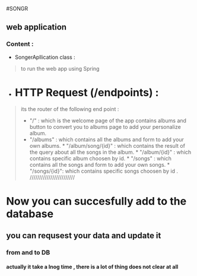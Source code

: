 #SONGR
## web application
### Content :
* SongerApllication class :
> to run the web app using Spring
>
* # HTTP Request (/endpoints) :
> its the router of the following end point :
>   * "/" : which is the welcome page of the app contains albums and button to convert you to albums page to add your personalize album.
>   * "/albums" : which contains all the albums and form to add your own albums. 
    * "/album/song/{id}" : which contains the result of the query about all the songs in the album.
    * "/album/{id}" : which contains specific album choosen by id.
    * "/songs" : which contains all the songs and form to add your own songs.
    * "/songs/{id}": which contains specific songs choosen by id .
      ////////////////////////
# Now you can succesfully add to the database
## you can requsest your data and update it
### from and to DB
#### actually it take a lnog time , there is a lot of thing does not clear at all

